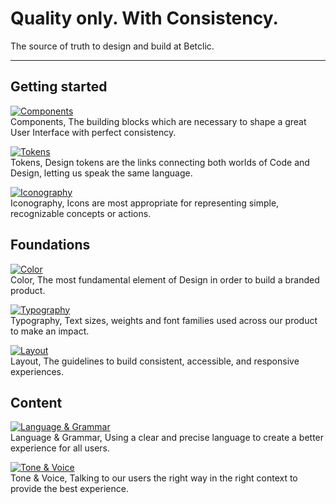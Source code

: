 
# Quality only. With Consistency.

The source of truth to design and build at Betclic.

---

## Getting started

  
[![Components](https://studio-assets.supernova.io/design-systems/27883/736e7444-92b3-4bf1-b399-6021b7bc3159.png)](#)  
Components, The building blocks which are necessary to shape a great User Interface with perfect consistency.  
  
[![Tokens](https://studio-assets.supernova.io/design-systems/27883/8414154d-bad1-4aa9-8643-614b399d5c52.png)](#)  
Tokens, Design tokens are the links connecting both worlds of Code and Design, letting us speak the same language.  
  
[![Iconography](https://studio-assets.supernova.io/design-systems/27883/5e193428-be5b-4081-9630-9780e07b3007.png)](#)  
Iconography, Icons are most appropriate for representing simple, recognizable concepts or actions.  
  


## Foundations

  
[![Color](https://studio-assets.supernova.io/design-systems/27883/28a17b7a-e7cf-4b71-88bf-f18455f086cf.png)](#)  
Color, The most fundamental element of Design in order to build a branded product.  
  
[![Typography](https://studio-assets.supernova.io/design-systems/27883/1ed02fcd-c475-4938-b04b-8f4cc37f3c40.png)](#)  
Typography, Text sizes, weights and font families used across our product to make an impact.  
  
[![Layout](https://studio-assets.supernova.io/design-systems/27883/9fbbc8b2-2ebd-4cb9-93d5-8ef14ade1593.png)](#)  
Layout, The guidelines to build consistent, accessible, and responsive experiences.   
  


## Content

  
[![Language & Grammar](https://studio-assets.supernova.io/design-systems/27883/0ae53a50-c9e4-4579-89cb-9f4bffe59982.png)](./foundations/content/language-and-grammar-12JO8bAy)  
Language & Grammar, Using a clear and precise language to create a better experience for all users.  
  
[![Tone & Voice](https://studio-assets.supernova.io/design-systems/27883/6f9f03e3-772c-4d84-b3d8-1e0631f0614b.png)](./foundations/content/tone-and-voice-RsNNa2Gf)  
Tone & Voice, Talking to our users the right way in the right context to provide the best experience.   
  
